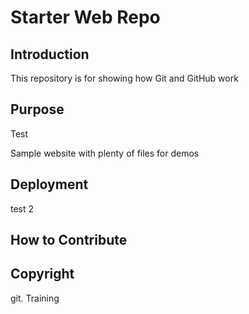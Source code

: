 # Starter Web Repo

## Introduction
This repository is for showing how Git and GitHub work

## Purpose
Test

Sample website with plenty of files for demos
## Deployment

test 2

## How to Contribute

## Copyright

git. Training